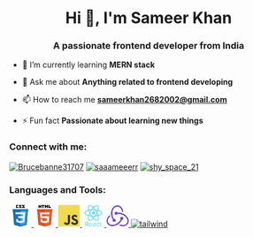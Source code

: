 <h1 align="center">Hi 👋, I'm Sameer Khan</h1>
<h3 align="center">A passionate frontend developer from India</h3>

- 🌱 I’m currently learning **MERN stack**

- 💬 Ask me about **Anything related to frontend developing**

- 📫 How to reach me **sameerkhan2682002@gmail.com**

- ⚡ Fun fact **Passionate about learning new things**

<h3 align="left">Connect with me:</h3>
<p align="left">
<a href="https://twitter.com/Brucebanne31707" target="blank"><img align="center" src="https://raw.githubusercontent.com/rahuldkjain/github-profile-readme-generator/master/src/images/icons/Social/twitter.svg" alt="Brucebanne31707" height="30" width="40" /></a>
<a href="https://instagram.com/saaameeerr" target="blank"><img align="center" src="https://raw.githubusercontent.com/rahuldkjain/github-profile-readme-generator/master/src/images/icons/Social/instagram.svg" alt="saaameeerr" height="30" width="40" /></a>
<a href="https://www.codechef.com/users/shy_space_21" target="blank"><img align="center" src="https://cdn.jsdelivr.net/npm/simple-icons@3.1.0/icons/codechef.svg" alt="shy_space_21" height="30" width="40" /></a>
</p>

<h3 align="left">Languages and Tools:</h3>
<p align="left"> <a href="https://www.w3schools.com/css/" target="_blank" rel="noreferrer"> <img src="https://raw.githubusercontent.com/devicons/devicon/master/icons/css3/css3-original-wordmark.svg" alt="css3" width="40" height="40"/> </a> <a href="https://www.w3.org/html/" target="_blank" rel="noreferrer"> <img src="https://raw.githubusercontent.com/devicons/devicon/master/icons/html5/html5-original-wordmark.svg" alt="html5" width="40" height="40"/> </a> <a href="https://developer.mozilla.org/en-US/docs/Web/JavaScript" target="_blank" rel="noreferrer"> <img src="https://raw.githubusercontent.com/devicons/devicon/master/icons/javascript/javascript-original.svg" alt="javascript" width="40" height="40"/> </a> <a href="https://reactjs.org/" target="_blank" rel="noreferrer"> <img src="https://raw.githubusercontent.com/devicons/devicon/master/icons/react/react-original-wordmark.svg" alt="react" width="40" height="40"/> </a> <a href="https://redux.js.org" target="_blank" rel="noreferrer"> <img src="https://raw.githubusercontent.com/devicons/devicon/master/icons/redux/redux-original.svg" alt="redux" width="40" height="40"/> </a> <a href="https://tailwindcss.com/" target="_blank" rel="noreferrer"> <img src="https://www.vectorlogo.zone/logos/tailwindcss/tailwindcss-icon.svg" alt="tailwind" width="40" height="40"/> </a> </p>


